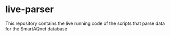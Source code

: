# live-parser
This repository contains the live running code of the scripts that parse data for the SmartAQnet database
